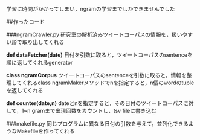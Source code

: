 学習に時間がかかってしまい，ngramの学習までしかできませんでした

##作ったコード

###ngramCrawler.py
研究室の解析済みツイートコーパスの情報を，扱いやすい形で取り出してくれる

**def dataFetcher(date)**
日付を引数に取ると，ツイートコーパスのsentenceを順に返してくれるgenerator

**class ngramCorpus**
ツイートコーパスのsentenceを引数に取ると，情報を整理してくれるclass
ngramMakerメソッドでnを指定すると，n個のwordのtupleを返してくれる

**def counter(date,n)**
dateとnを指定すると，その日付のツイートコーパスに対して，1~n gramまで出現回数をカウントし，tsv fileに書き込む

###makefile.py
同じプログラムに異なる日付の引数を与えて，並列化できるようなMakefileを作ってくれる